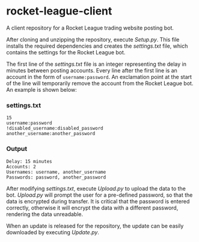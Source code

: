 # rocket-league-client
A client repository for a Rocket League trading website posting bot.

After cloning and unzipping the repository, execute *Setup.py*. This file
installs the required dependencies and creates the *settings.txt* file,
which contains the settings for the Rocket League bot.

The first line of the *settings.txt* file is an integer representing the
delay in minutes between posting accounts. Every line after the first line
is an account in the form of `username:password`. An exclamation point at
the start of the line will temporarily remove the account from the Rocket
League bot. An example is shown below:

### settings.txt
```
15
username:password
!disabled_username:disabled_password
another_username:another_password
```

### Output
```
Delay: 15 minutes
Accounts: 2
Usernames: username, another_username
Passwords: password, another_password
```

After modifying *settings.txt*, execute *Upload.py* to upload the data to
the bot. *Upload.py* will prompt the user for a pre-defined password, so
that the data is encrypted during transfer. It is critical that the
password is entered correctly, otherwise it will encrypt the data with
a different password, rendering the data unreadable.

When an update is released for the repository, the update can be easily
downloaded by executing *Update.py*.
